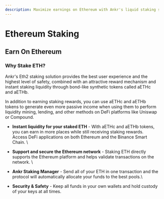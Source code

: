 ```yaml
---
description: Maximize earnings on Ethereum with Ankr's liquid staking solution
---
```


# Ethereum Staking

## Earn On Ethereum

### Why Stake ETH?

Ankr's Eth2 staking solution provides the best user experience and the highest level of safety, combined with an attractive reward mechanism and instant staking liquidity through bond-like synthetic tokens called aETHc and aETHb.

In addition to earning staking rewards, you can use aETHc and aETHb tokens to generate even more passive income when using them to perform liquidity mining, lending, and other methods on DeFi platforms like Uniswap or Compound.&#x20;

* **Instant liquidity for your staked ETH** - With aETHc and aETHb tokens, you can earn in more places while still receiving staking rewards. Access DeFi applications on both Ethereum and the Binance Smart Chain. \

* **Support and secure the Ethereum network** - Staking ETH directly supports the Ethereum platform and helps validate transactions on the network. \

* **Ankr Staking Manager** - Send all of your ETH in one transaction and the protocol will automatically allocate your funds to the best pools.\

* **Security & Safety** - Keep all funds in your own wallets and hold custody of your keys at all times.&#x20;
